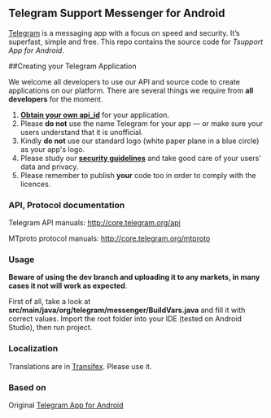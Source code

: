 ## Telegram Support Messenger for Android

[Telegram](http://telegram.org) is a messaging app with a focus on speed and security. It’s superfast, simple and free.
This repo contains the source code for *Tsupport App for Android*.

##Creating your Telegram Application

We welcome all developers to use our API and source code to create applications on our platform.
There are several things we require from **all developers** for the moment.

1. [**Obtain your own api_id**](https://core.telegram.org/api/obtaining_api_id) for your application.
2. Please **do not** use the name Telegram for your app — or make sure your users understand that it is unofficial.
3. Kindly **do not** use our standard logo (white paper plane in a blue circle) as your app's logo.
3. Please study our [**security guidelines**](https://core.telegram.org/mtproto/security_guidelines) and take good care of your users' data and privacy.
4. Please remember to publish **your** code too in order to comply with the licences.

### API, Protocol documentation

Telegram API manuals: http://core.telegram.org/api

MTproto protocol manuals: http://core.telegram.org/mtproto

### Usage

**Beware of using the dev branch and uploading it to any markets, in many cases it not will work as expected**.

First of all, take a look at **src/main/java/org/telegram/messenger/BuildVars.java** and fill it with correct values.
Import the root folder into your IDE (tested on Android Studio), then run project.

### Localization

Translations are in [Transifex](https://www.transifex.com/organization/Tsupport/dashboard/tsupport). Please use it.

### Based on
Original [Telegram App for Android](https://play.google.com/store/apps/details?id=org.tdesktop.messenger)
